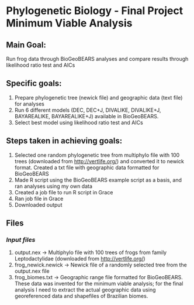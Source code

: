 # Phylogenetic Biology - Final Project Minimum Viable Analysis

## Main Goal:
Run frog data through BioGeoBEARS analyses and compare results through likelihood ratio test and AICs

## Specific goals:
1) Prepare phylogenetic tree (newick file) and geographic data (text file) for analyses
2) Run 6 different models (DEC, DEC+J, DIVALIKE, DIVALIKE+J, BAYAREALIKE, BAYAREALIKE+J) available in BioGeoBEARS.
3) Select best model using likelihood ratio test and AICs

## Steps taken in achieving goals:
1) Selected one random phylogenetic tree from multiphylo file with 100 trees (downloaded from http://vertlife.org/) and converted it to newick format. Created a txt file with geographic data formatted for BioGeoBEARS
2) Made R script using the BioGeoBEARS example script as a basis, and ran analyses using my own data
3) Created a job file to run R script in Grace
4) Ran job file in Grace
5) Downloaded output

## Files
### *Input files*
1) output.nex -> Multiphylo file with 100 trees of frogs from family Leptodactylidae (downloaded from http://vertlife.org/)
2) frog_newick.newick -> Newick file of a randomly selected tree from the output.nex file
3) frog_biomes.txt -> Geographic range file formatted for BioGeoBEARS. These data was invented for the minimum viable analysis; for the final analysis I need to extract the actual geographic data using georeferenced data and shapefiles of Brazilian biomes.
